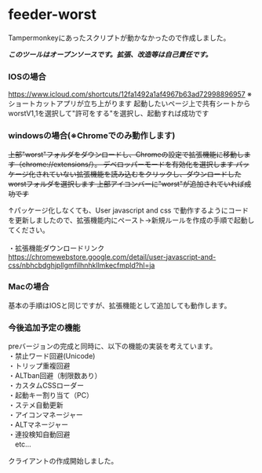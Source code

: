 # feeder-worst　
Tampermonkeyにあったスクリプトが動かなかったので作成しました。


***このツールはオープンソースです。拡張、改造等は自己責任です。***
### IOSの場合
https://www.icloud.com/shortcuts/12fa1492a1af4967b63ad72998896957
※ショートカットアプリが立ち上がります
起動したいページ上で共有シートからworstV1,1を選択して"許可をする"を選択し、起動すれば成功です
### windowsの場合(※Chromeでのみ動作します)
~~上部"worst"フォルダをダウンロードし、Chromeの設定で拡張機能に移動します（chrome://extensions/）。
デベロッパーモードを有効化を選択します
パッケージ化されていない拡張機能を読み込むをクリックし、ダウンロードしたworstフォルダを選択します
上部アイコンバーに"worst"が追加されていれば成功です~~

↑パッケージ化しなくても、User javascript and css で動作するようにコードを更新しましたので、拡張機能内にペースト→新規ルールを作成の手順で起動してください。
<br>
<br>
・拡張機能ダウンロードリンク　<https://chromewebstore.google.com/detail/user-javascript-and-css/nbhcbdghjpllgmfilhnhkllmkecfmpld?hl=ja>
### Macの場合
基本の手順はIOSと同じですが、拡張機能として追加しても動作します。
### 今後追加予定の機能
preバージョンの完成と同時に、以下の機能の実装を考えています。
<br>・禁止ワード回避(Unicode)
<br>
・トリップ重複回避
<br>
・ALTban回避（制限数あり） 
<br>・カスタムCSSローダー  <br>
・起動キー割り当て（PC）
<br>・ステメ自動更新  <br>
・アイコンマネージャー  
・ALTマネージャー  
・連投検知自動回避  
　etc…

クライアントの作成開始しました。

